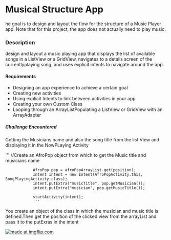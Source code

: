 <h1>Musical Structure App</h1>
<p>he goal is to design and layout the flow for the structure of a Music Player app. Note that for this project, the app does not actually need to play music.</p>
<h3>Description</h3>
<p>design and layout a music playing app that displays the list of available songs in a 
ListView or a GridView, navigates to a details screen of the currentlyplaying song, and 
uses explicit intents to navigate around the app.</p>
<h4>Requirements</h4>
<ul>
  <li>Designing an app experience to achieve a certain goal</li>
  <li>Creating new activities</li>
  <li>Using explicit Intents to link between activities in your app</li>
  <li.Using OnClickListeners to add behavior to buttons using Java code.</li>
  <li>Creating your own Custom Class</li>
<li>Looping through an ArrayList</li.
<li>Populating a ListView or GridView with an ArrayAdapter</li>
</ul>
<h5>Challenge Encountered</h5>
<p>Getting the Musicians name and also the song title from the list View and displaying it in the 
NowPLaying Activity</p>
'''
//Create an AfroPop object from which to get the Music title and musicians name

                AfroPop pop = afroPopArrayList.get(position);
                Intent intent = new Intent(AfroPopActivity.this, SongPlayingActivity.class);
                intent.putExtra("musicTitle", pop.getMusician());
                intent.putExtra("musician", pop.getMusicTitle());

                startActivity(intent);
                '''
<p> You create an object of the class in which the musician and music title is defined.Then get the position of the
clicked view from the arrayList and pass it to the putExras in the intent</p>
<a href="https://imgflip.com/gif/2hgjgt"><img src="https://i.imgflip.com/2hgjgt.gif" title="made at imgflip.com"/></a>


